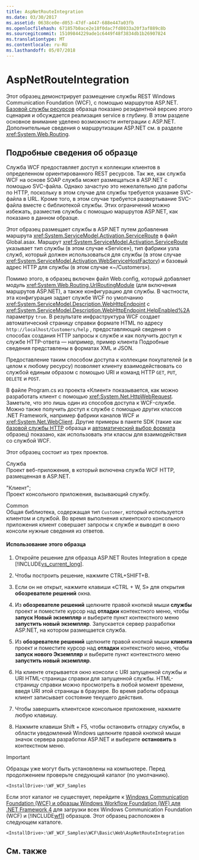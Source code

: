 ```yaml
---
title: AspNetRouteIntegration
ms.date: 03/30/2017
ms.assetid: 0638ce0e-d053-47df-a447-688e447a03fb
ms.openlocfilehash: 671857b0ace2e18f0dac7fd8033a20f3af889c8b
ms.sourcegitcommit: 15109844229ade1c6449f48f3834db1b26907824
ms.translationtype: MT
ms.contentlocale: ru-RU
ms.lasthandoff: 05/07/2018
---
```

# <a name="aspnetrouteintegration"></a>AspNetRouteIntegration
Этот образец демонстрирует размещение службы REST Windows Communication Foundation (WCF), с помощью маршрутов ASP.NET. [Базовой службы ресурсов](../../../../docs/framework/wcf/samples/basic-resource-service.md) образца показано резидентной версию этого сценария и обсуждается реализация service в глубину. В этом разделе основное внимание уделено возможности интеграции с ASP.NET. Дополнительные сведения о маршрутизации ASP.NET см. в разделе <xref:System.Web.Routing>.  
  
## <a name="sample-details"></a>Подробные сведения об образце  
 Служба WCF предоставляет доступ к коллекции клиентов в определенном ориентированного REST ресурсов. Так же, как служба WCF на основе SOAP служба может размещаться в ASP.NET с помощью SVC-файла. Однако зачастую это нежелательно для работы по HTTP, поскольку в этом случае для службы требуется указание SVC-файла в URL. Кроме того, в этом случае требуется развертывание SVC-файла вместе с библиотекой службы. Этих ограничений можно избежать, разместив службы с помощью маршрутов ASP.NET, как показано в данном образце.  
  
 Этот образец размещает службы в ASP.NET путем добавления маршрута <xref:System.ServiceModel.Activation.ServiceRoute> в файл Global.asax. Маршрут <xref:System.ServiceModel.Activation.ServiceRoute> указывает тип службы (в этом случае «Service»), тип фабрики узла служб, который должен использоваться для службы (в этом случае <xref:System.ServiceModel.Activation.WebServiceHostFactory>) и базовый адрес HTTP для службы (в этом случае «~/Customers»).  
  
 Помимо этого, в образец включен файл Web.config, который добавляет модуль <xref:System.Web.Routing.UrlRoutingModule> (для включения маршрутов ASP.NET), а также конфигурацию для службы. В частности, эта конфигурация задает службе WCF по умолчанию <xref:System.ServiceModel.Description.WebHttpEndpoint> с <xref:System.ServiceModel.Description.WebHttpEndpoint.HelpEnabled%2A> параметру `true`. В результате инфраструктура WCF создает автоматический страницу справки формате HTML по адресу `http://localhost/Customers/help` , предоставляющий сведения о способах создания HTTP запросы к службе и как получить доступ к службе HTTP-ответа — например, пример клиента Подробные сведения представлены в форматах XML и JSON.  
  
 Предоставление таким способом доступа к коллекции покупателей (и в целом к любому ресурсу) позволяет клиенту взаимодействовать со службой единым образом с помощью URI и команд HTTP `GET`, `PUT`, `DELETE` и `POST`.  
  
 В файле Program.cs из проекта «Клиент» показывается, как можно разработать клиент с помощью <xref:System.Net.HttpWebRequest>. Заметьте, что это лишь один из способов доступа к WCF-службе. Можно также получить доступ к службе с помощью других классов .NET Framework, например фабрики каналов WCF и <xref:System.Net.WebClient>. Другие примеры в пакете SDK (такие как [базовой службы HTTP](../../../../docs/framework/wcf/samples/basic-http-service.md) образца и [автоматический выбор формата](../../../../docs/framework/wcf/samples/automatic-format-selection.md) образец) показано, как использовать эти классы для взаимодействия со службой WCF.  
  
 Этот образец состоит из трех проектов.  
  
 Служба  
 Проект веб-приложения, в который включена служба WCF HTTP, размещенная в ASP.NET.  
  
 "Клиент";  
 Проект консольного приложения, вызывающий службу.  
  
 Common  
 Общая библиотека, содержащая тип `Customer`, который используется клиентом и службой. Во время выполнения клиентского консольного приложения клиент совершает запросы к службе и выводит в окно консоли нужные сведения из ответов.  
  
#### <a name="to-use-this-sample"></a>Использование этого образца  
  
1.  Откройте решение для образца ASP.NET Routes Integration в среде [!INCLUDE[vs_current_long](../../../../includes/vs-current-long-md.md)].  
  
2.  Чтобы построить решение, нажмите CTRL+SHIFT+B.  
  
3.  Если он не открыт, нажмите клавиши «CTRL + W, S» для открытия **обозревателе решений** окна.  
  
4.  Из **обозревателе решений** щелкните правой кнопкой мыши **службы** проект и поместите курсор над **отладки** контекстного меню, чтобы **запуск Новый экземпляр** и выберите пункт контекстного меню **запустить новый экземпляр**.  Запускается сервер разработки ASP.NET, на котором размещается служба.  
  
5.  Из **обозревателе решений** щелкните правой кнопкой мыши **клиента** проект и поместите курсор над **отладки** контекстного меню, чтобы **запуск нового Экземпляр** и выберите пункт контекстного меню **запустить новый экземпляр**.  
  
6.  На клиенте открывается окно консоли с URI запущенной службы и URI HTML-страницы справки для запущенной службы. HTML-страницу справки можно просмотреть в любой момент времени, введя URI этой страницы в браузере. Во время работы образца клиент записывает состояние текущего действия.  
  
7.  Чтобы завершить клиентское консольное приложение, нажмите любую клавишу.  
  
8.  Нажмите клавиши Shift + F5, чтобы остановить отладку службы, в области уведомлений Windows щелкните правой кнопкой мыши значок сервера разработки ASP.NET и выберите **остановить** в контекстном меню.  
  
> [!IMPORTANT]
>  Образцы уже могут быть установлены на компьютере. Перед продолжением проверьте следующий каталог (по умолчанию).  
>   
>  `<InstallDrive>:\WF_WCF_Samples`  
>   
>  Если этот каталог не существует, перейдите к [Windows Communication Foundation (WCF) и образцы Windows Workflow Foundation (WF) для .NET Framework 4](http://go.microsoft.com/fwlink/?LinkId=150780) для загрузки всех Windows Communication Foundation (WCF) и [!INCLUDE[wf1](../../../../includes/wf1-md.md)] образцов. Этот образец расположен в следующем каталоге.  
>   
>  `<InstallDrive>:\WF_WCF_Samples\WCF\Basic\Web\AspNetRouteIntegration`  
  
## <a name="see-also"></a>См. также
